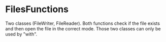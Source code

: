# FilesFunctions
Two classes (FileWriter, FileReader). Both functions check if the file exists and then open the file in the correct mode. Those two classes can only be used by "with".
